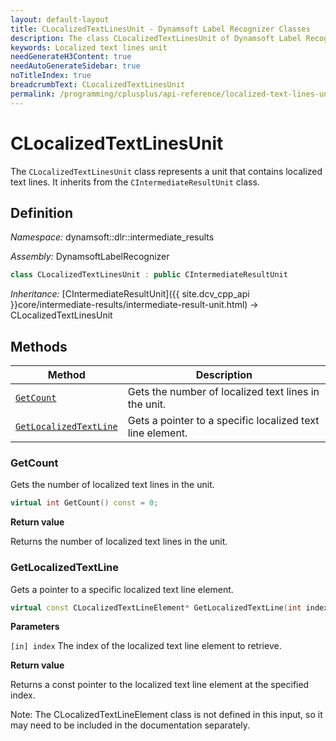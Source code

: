 ```yaml
---
layout: default-layout
title: CLocalizedTextLinesUnit - Dynamsoft Label Recognizer Classes
description: The class CLocalizedTextLinesUnit of Dynamsoft Label Recognizer represents a unit that contains localized text lines.
keywords: Localized text lines unit
needGenerateH3Content: true
needAutoGenerateSidebar: true
noTitleIndex: true
breadcrumbText: CLocalizedTextLinesUnit
permalink: /programming/cplusplus/api-reference/localized-text-lines-unit.html
---
```


# CLocalizedTextLinesUnit

The `CLocalizedTextLinesUnit` class represents a unit that contains localized text lines. It inherits from the `CIntermediateResultUnit` class.

## Definition

*Namespace:* dynamsoft::dlr::intermediate_results

*Assembly:* DynamsoftLabelRecognizer

```cpp
class CLocalizedTextLinesUnit : public CIntermediateResultUnit
```

*Inheritance:* [CIntermediateResultUnit]({{ site.dcv_cpp_api }}core/intermediate-results/intermediate-result-unit.html) -> CLocalizedTextLinesUnit

## Methods

| Method                            | Description |
|-----------------------------------|-------------|
| [`GetCount`](#getcount)           | Gets the number of localized text lines in the unit.|
| [`GetLocalizedTextLine`](#getlocalizedtextline) | Gets a pointer to a specific localized text line element.|

### GetCount

Gets the number of localized text lines in the unit.

```cpp
virtual int GetCount() const = 0;
```

**Return value**

Returns the number of localized text lines in the unit.

### GetLocalizedTextLine

Gets a pointer to a specific localized text line element.

```cpp
virtual const CLocalizedTextLineElement* GetLocalizedTextLine(int index) const = 0;
```

**Parameters**

`[in] index` The index of the localized text line element to retrieve.

**Return value**

Returns a const pointer to the localized text line element at the specified index. 

Note: The CLocalizedTextLineElement class is not defined in this input, so it may need to be included in the documentation separately.
